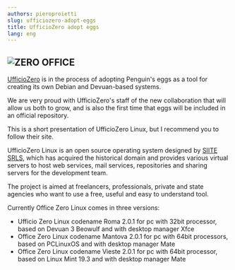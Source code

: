 ```yaml
---
authors: pieroproietti
slug: ufficiozero-adopt-eggs
title: UfficioZero adopt eggs
lang: eng
---
```


## ![ZERO OFFICE](https://www.ufficiozero.org/template/logo2.png) 

[UfficioZero](https://ufficiozero.org/) is in the process of adopting Penguin's eggs as a tool for creating its own Debian and Devuan-based systems.

We are very proud with UfficioZero's staff of the new collaboration that will allow us both to grow, and is also the first time that eggs will be included in an official repository.

This is a short presentation of UfficioZero Linux, but I recommend you to follow their site.

UfficioZero Linux is an open source operating system designed by [SIITE SRLS](https://www.siite.it/), which has acquired the historical domain and provides various virtual servers to host web services, mail services, repositories and sharing servers for the development team.

The project is aimed at freelancers, professionals, private and state agencies who want to use a free, useful and easy to understand tool.

Currently Office Zero Linux comes in three versions:

* Ufficio Zero Linux codename Roma 2.0.1 for pc with 32bit processor, based on Devuan 3 Beowulf and with desktop manager Xfce
* Office Zero Linux codename Mantova 2.0.1 for pc with 64bit processors, based on PCLinuxOS and with desktop manager Mate
* Office Zero Linux codename Vieste 2.0.1 for pc with 64bit processor, based on Linux Mint 19.3 and with desktop manager Mate



